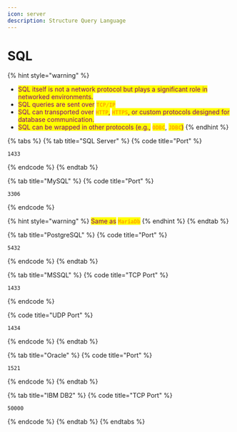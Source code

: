 ```yaml
---
icon: server
description: Structure Query Language
---
```


# SQL

{% hint style="warning" %}
* <mark style="color:purple;">SQL itself is not a network protocol but plays a significant role in networked environments.</mark>
* <mark style="color:purple;">SQL queries are sent over</mark> <mark style="color:orange;">**`TCP/IP`**</mark>
* <mark style="color:purple;">SQL can transported over</mark> <mark style="color:orange;">**`HTTP`**</mark><mark style="color:purple;">,</mark> <mark style="color:orange;">**`HTTPS`**</mark><mark style="color:purple;">, or custom protocols designed for database communication.</mark>
* <mark style="color:purple;">SQL can be wrapped in other protocols (e.g.,</mark> <mark style="color:orange;">**`ODBC`**</mark>, <mark style="color:orange;">**`JDBC`**</mark><mark style="color:purple;">)</mark>
{% endhint %}

{% tabs %}
{% tab title="SQL Server" %}
{% code title="Port" %}
```
1433
```
{% endcode %}
{% endtab %}

{% tab title="MySQL" %}
{% code title="Port" %}
```
3306
```
{% endcode %}

{% hint style="warning" %}
<mark style="color:purple;">Same as</mark> <mark style="color:orange;">**`MariaDb`**</mark>
{% endhint %}
{% endtab %}

{% tab title="PostgreSQL" %}
{% code title="Port" %}
```
5432
```
{% endcode %}
{% endtab %}

{% tab title="MSSQL" %}
{% code title="TCP Port" %}
```
1433
```
{% endcode %}

{% code title="UDP Port" %}
```
1434
```
{% endcode %}
{% endtab %}

{% tab title="Oracle" %}
{% code title="Port" %}
```
1521
```
{% endcode %}
{% endtab %}

{% tab title="IBM DB2" %}
{% code title="TCP Port" %}
```
50000
```
{% endcode %}
{% endtab %}
{% endtabs %}
